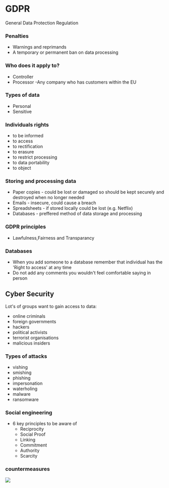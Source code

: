 # GDPR
General Data Protection Regulation

### Penalties
- Warnings and reprimands
- A temporary or permanent ban on data processing

### Who does it apply to?
- Controller
- Processor
-Any company who has customers within the EU

### Types of data
- Personal
- Sensitive

### Individuals rights
- to be informed
- to access
- to rectification
- to erasure
- to restrict processing
- to data portability
- to object

### Storing and processing data
- Paper copies - could be lost or damaged so should be kept securely and destroyed when no longer needed
- Emails - insecure, could cause a breach
- Spreadsheets - if stored locally could be lost (e.g. Netflix)
- Databases - preffered method of data storage and processing

### GDPR principles
- Lawfulness,Fairness and Transparancy

### Databases
- When you add someone to a database remember that individual has the 'Right to access' at any time
- Do not add any comments you wouldn't feel comfortable saying in person

## Cyber Security

Lot's of groups want to gain access to data:
- online criminals
- foreign governments
- hackers
- political activists
- terrorist organisations
- malicious insiders

### Types of attacks
- vishing
- smishing
- phishing
- impersonation
- waterholing
- malware
- ransomware

### Social engineering
- 6 key principles to be aware of
  - Reciprocity
  - Social Proof
  - Linking
  - Commitment
  - Authority
  - Scarcity

### countermeasures
![](/img/Countermeasures.png)
